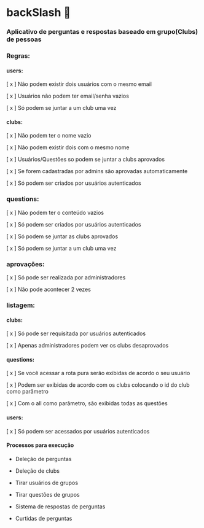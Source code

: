 # backSlash 📨

### Aplicativo de perguntas e respostas baseado em grupo(Clubs) de pessoas

### Regras: 

#### users:

[ x ] Não podem existir dois usuários com o mesmo email

[ x ] Usuários não podem ter email/senha vazios

[ x ] Só podem se juntar a um club uma vez 



#### clubs: 

[ x ] Não podem ter o nome vazio

[ x ] Não podem existir dois com o mesmo nome

[ x ] Usuários/Questões so podem se juntar a clubs aprovados 

[ x ] Se forem cadastradas por admins são aprovadas automaticamente

[ x ] Só podem ser criados por usuários autenticados


### questions:

[ x ] Não podem ter o conteúdo vazios

[ x ] Só podem ser criados por usuários autenticados

[ x ] Só podem se juntar as clubs aprovados

[ x ] Só podem se juntar a um club uma vez

### aprovações:

[ x ] Só pode ser realizada por administradores 

[ x ] Não pode acontecer 2 vezes

### listagem: 

#### clubs:

[ x ] Só pode ser requisitada por usuários autenticados 

[ x ] Apenas administradores podem ver os clubs desaprovados

#### questions:

[ x ] Se você acessar a rota pura serão exibidas de acordo o seu usuário

[ x ] Podem ser exibidas de acordo com os clubs colocando o id do club como parâmetro

[ x ] Com o all como parâmetro, são exibidas todas as questões


#### users: 

[ x ] Só podem ser acessados por usuários autenticados




#### Processos para execução

- Deleção de perguntas

- Deleção de clubs

- Tirar usuários de grupos

- Tirar questões de grupos

- Sistema de respostas de perguntas 

- Curtidas de perguntas






